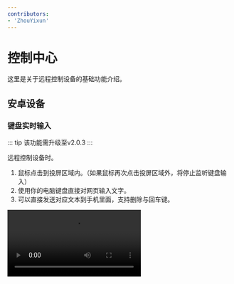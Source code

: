 ```yaml
---
contributors:
- 'ZhouYixun'
---
```


# 控制中心

这里是关于远程控制设备的基础功能介绍。

## 安卓设备

### 键盘实时输入
::: tip
该功能需升级至v2.0.3
:::

远程控制设备时。
1. 鼠标点击到投屏区域内。（如果鼠标再次点击投屏区域外，将停止监听键盘输入）
2. 使用你的电脑键盘直接对网页输入文字。
3. 可以直接发送对应文本到手机里面，支持删除与回车键。

<video class="capacity-video" controls src="./video/input.mp4"/>

### 切换投屏模式
安卓投屏有目前版本有两种模式，分别是minicap模式与scrcpy模式（默认）。

scrcpy已支持安卓5-13大部分机型，minicap支持安卓4.4-12机型。

当所选投屏模式与您的设备不兼容时，可以点击投屏区域右侧工具栏来切换投屏模式。

当minicap模式下，部分三星手机投屏区域出现黑边时，可以尝试使用投屏区域右侧工具栏的【修复黑屏】解决。

### 切换触控模式

安卓触控目前版本有两种模式，分别是sonic-android-apk触控与adb原生触控。

安卓投屏触控默认使用 [sonic-android-apk](https://sonic-cloud.cn/saa) 实现实时触控，解决了minitouch在安卓10以上无法实时使用的场景。但是部分特殊情况下，当sonic-android-apk不可用时，可以点击投屏区域右侧工具栏的【修复触控】切换为adb原生触控。

### 远程ADB

远程ADB功能自 **v2.0.0-beta** 开始依赖 sonic-android-supply 实现，不再使用 adbkit。可以用ADB远程连接对应设备到本地，可以用于执行测试任务或开发调试等等场景。

例如用户自己本地有ADB，则可以复制远程ADB界面的指令到本地执行：
```bash
adb connect xxx.xxx.xxx.xxx:xxxx
adb devices
```
你会看到类似输出
```bash
List of devices attached
xxx.xxx.xxx.xxx:xxxx    device
```
完成！设备已经从Agent连接到用户本地的ADB了，后续可以使用ADB相关指令操作设备。例如查看设备分辨率：
```bash
adb shell wm size
```

### 文件管理

可以上传和拉取文件。

1. 上传文件后，路径需要加上文件名，如上传abc.jpg到/data/local/tmp，则填写/data/local/tmp/123.jpg。
2. 拉取文件时，仅支持单文件操作，如拉取/data/local/tmp/123.jpg，则填写/data/local/tmp/123.jpg。

### 扫描二维码
::: tip
部分OPPO、vivo和子品牌设备需要重启后才能生效。
:::
需要扫描二维码时，可以将二维码图片上传到对应位置，然后扫码时打开相册就能找到对应二维码。

### 重连UIAutomator Server

当默认初始化失败后，需要调整对应的设置，可以前往 [这里](https://sonic-cloud.cn/deploy/android-deploy.html) 检查配置。然后点击【初始化UIAutomator2Server】直至Status为Connected为止。

### 远程音频

远程音频功能目前依赖 [sonic-android-apk](https://sonic-cloud.cn/saa) 实现实时音频传输，开启后可以直接在网页上播放远程设备的实时音频。

如果开启后没有音频，可以检查设备是否开启了 sonic-android-apk 的通知栏权限等等，确保 sonic-android-apk 拥有所有权限。

### 物理查找

该功能用于设备集群时，设备数量太多导致找物理机器繁琐而设。点击后设备会开启蓝色背景并高亮设备屏幕，易于物理检查时能快速查找对应设备。

## iOS设备

### 切换清晰度
iOS投屏默认使用mjpeg流，默认为高画质。如果您想减轻带宽压力，可以在右侧工具栏切换低画质，可以减少大部分带宽，但画质与帧率也会因此下降。

### 键盘输入（同安卓）

远程控制设备时。
1. 鼠标点击到投屏区域内。（如果鼠标再次点击投屏区域外，将停止监听键盘输入）
2. 使用你的电脑键盘直接对网页输入文字。
3. 可以直接发送对应文本到手机里面。

### Siri指令

可以发送Siri指令给iOS设备。如：

1. 打开浏览器
2. 今天星期几
3. 打开设置

还有很多有趣的Siri指令欢迎探索

### 模拟定位
::: tip
目前发现部分应用不生效。
:::
可以模拟设备所在位置的地理位置，输入经纬度可精确到小数点后五位。

### 剪切板操作
支持直接获取设备的剪切板内容与设置.

设置后需要在设备上长按点击粘贴。

### 远程WDA
WDA远程调试连接对外使用。

例如用户自己本地有Appium，远程WDA链接为http://192.168.1.1:12345 ，则可以:
```java
DesiredCapabilities desiredCapabilities = new DesiredCapabilities();
desiredCapabilities.setCapability(MobileCapabilityType.PLATFORM_NAME, Platform.IOS);
desiredCapabilities.setCapability(MobileCapabilityType.AUTOMATION_NAME, AutomationName.IOS_XCUI_TEST);
desiredCapabilities.setCapability(MobileCapabilityType.NEW_COMMAND_TIMEOUT, 3600);
desiredCapabilities.setCapability(IOSMobileCapabilityType.COMMAND_TIMEOUTS, 3600);
desiredCapabilities.setCapability(MobileCapabilityType.NO_RESET, true);
// 填写设备名称, 也可以通过sib获取
desiredCapabilities.setCapability(MobileCapabilityType.DEVICE_NAME, "My Phone");
desiredCapabilities.setCapability(MobileCapabilityType.UDID, udId);
desiredCapabilities.setCapability("wdaConnectionTimeout", 60000);
desiredCapabilities.setCapability(IOSMobileCapabilityType.WEB_DRIVER_AGENT_URL, "http://192.168.1.1:12345");
desiredCapabilities.setCapability("useXctestrunFile", false);
desiredCapabilities.setCapability(IOSMobileCapabilityType.SHOW_IOS_LOG, false);
desiredCapabilities.setCapability(IOSMobileCapabilityType.SHOW_XCODE_LOG, false);
desiredCapabilities.setCapability("skipLogCapture", true);
desiredCapabilities.setCapability(IOSMobileCapabilityType.USE_PREBUILT_WDA, false);

new IOSDriver("http://localhost:4723/wd/hub", desiredCapabilities);
```
完成！设备已经从Agent连接到你本地的Appium了

### 远程sib

可以在另一个电脑上使用sib控制当前设备。

```bash
sib remote connect --host <you share device pc ip> -p <share port>
```
连接成功后，可以远程发起sib指令操作，如：
```bash
sib perfmon
```

